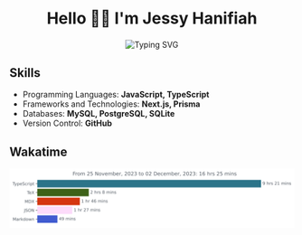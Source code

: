 <h1 align="center">Hello 👋🏻 I'm Jessy Hanifiah</h1>
<p align="center" href="https://git.io/typing-svg" ><img src="https://readme-typing-svg.herokuapp.com?font=Fira+Code&size=34&pause=1000&color=F0DB4F&center=true&width=1400&lines=I'm+a+Frontend+Developer" alt="Typing SVG" align="center" /></p>

## Skills

- Programming Languages: **JavaScript, TypeScript**
- Frameworks and Technologies: **Next.js, Prisma**
- Databases: **MySQL, PostgreSQL, SQLite**
- Version Control: **GitHub**

## Wakatime

<img
  src="https://github.com/jeeehaan/jeeehaan/blob/main/images/stat.svg"
  alt="Jeeehaan"
/>
